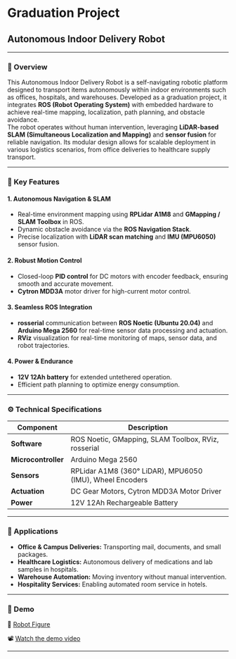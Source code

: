 # Graduation Project  
## Autonomous Indoor Delivery Robot

---

### 🧭 Overview  
This Autonomous Indoor Delivery Robot is a self-navigating robotic platform designed to transport items autonomously within indoor environments such as offices, hospitals, and warehouses. Developed as a graduation project, it integrates **ROS (Robot Operating System)** with embedded hardware to achieve real-time mapping, localization, path planning, and obstacle avoidance.  
The robot operates without human intervention, leveraging **LiDAR-based SLAM (Simultaneous Localization and Mapping)** and **sensor fusion** for reliable navigation. Its modular design allows for scalable deployment in various logistics scenarios, from office deliveries to healthcare supply transport.

---

### 🚀 Key Features  

#### 1. Autonomous Navigation & SLAM  
- Real-time environment mapping using **RPLidar A1M8** and **GMapping / SLAM Toolbox** in ROS.  
- Dynamic obstacle avoidance via the **ROS Navigation Stack**.  
- Precise localization with **LiDAR scan matching** and **IMU (MPU6050)** sensor fusion.  

#### 2. Robust Motion Control  
- Closed-loop **PID control** for DC motors with encoder feedback, ensuring smooth and accurate movement.  
- **Cytron MDD3A** motor driver for high-current motor control.  

#### 3. Seamless ROS Integration  
- **rosserial** communication between **ROS Noetic (Ubuntu 20.04)** and **Arduino Mega 2560** for real-time sensor data processing and actuation.  
- **RViz** visualization for real-time monitoring of maps, sensor data, and robot trajectories.  

#### 4. Power & Endurance  
- **12V 12Ah battery** for extended untethered operation.  
- Efficient path planning to optimize energy consumption.  

---

### ⚙️ Technical Specifications  

| Component         | Description                               |
|-------------------|-------------------------------------------|
| **Software**      | ROS Noetic, GMapping, SLAM Toolbox, RViz, rosserial |
| **Microcontroller** | Arduino Mega 2560                       |
| **Sensors**       | RPLidar A1M8 (360° LiDAR), MPU6050 (IMU), Wheel Encoders |
| **Actuation**     | DC Gear Motors, Cytron MDD3A Motor Driver |
| **Power**         | 12V 12Ah Rechargeable Battery             |

---

### 🧩 Applications  
- **Office & Campus Deliveries:** Transporting mail, documents, and small packages.  
- **Healthcare Logistics:** Autonomous delivery of medications and lab samples in hospitals.  
- **Warehouse Automation:** Moving inventory without manual intervention.  
- **Hospitality Services:** Enabling automated room service in hotels.  

---

### 📸 Demo

🤖 [Robot Figure](https://drive.google.com/drive/folders/17csFdlqmCzHJfE3e7hhVF4v1qE-0-sWg?usp=sharing)  

📽️ [Watch the demo video](https://drive.google.com/drive/folders/1Bcx0jAtpBURvWV9uA8XrtWkdPH-Lpo9Z?usp=sharing) 

---
